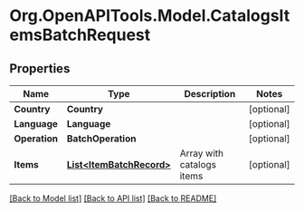 
# Org.OpenAPITools.Model.CatalogsItemsBatchRequest

## Properties

Name | Type | Description | Notes
------------ | ------------- | ------------- | -------------
**Country** | **Country** |  | [optional] 
**Language** | **Language** |  | [optional] 
**Operation** | **BatchOperation** |  | [optional] 
**Items** | [**List&lt;ItemBatchRecord&gt;**](ItemBatchRecord.md) | Array with catalogs items | [optional] 

[[Back to Model list]](../README.md#documentation-for-models)
[[Back to API list]](../README.md#documentation-for-api-endpoints)
[[Back to README]](../README.md)

